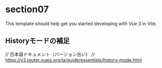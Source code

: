 # section07

This template should help get you started developing with Vue 3 in Vite.


## Historyモードの補足
// 日本語ドキュメント（バージョン古い）
// https://v3.router.vuejs.org/ja/guide/essentials/history-mode.html
